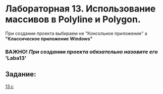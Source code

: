# Лабораторная 13. Использование массивов в Polyline и Polygon.
При создании проекта выбираем не "Консольное приложение" а **"Классическое приложение Windows"**
### **ВАЖНО!** *При создании проекта обязательно назовите его* **'Laba13'**

## Задание:
[13.c](./13.c)